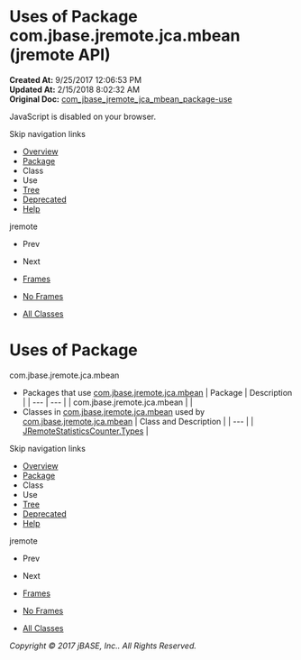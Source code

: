 # Uses of Package com.jbase.jremote.jca.mbean (jremote   API)

**Created At:** 9/25/2017 12:06:53 PM  
**Updated At:** 2/15/2018 8:02:32 AM  
**Original Doc:** [com_jbase_jremote_jca_mbean_package-use](https://docs.jbase.com/39266-mbean/com_jbase_jremote_jca_mbean_package-use)  

<!--<br>    try {<br>        if (location.href.indexOf('is-external=true') == -1) {<br>            parent.document.title="Uses of Package com.jbase.jremote.jca.mbean (jremote   API)";<br>        }<br>    }<br>    catch(err) {<br>    }<br>//-->
JavaScript is disabled on your browser.

Skip navigation links

- [Overview](../../../../../overview-summary.html)
- [Package](/39266-mbean/com_jbase_jremote_jca_mbean_package-summary)
- Class
- Use
- [Tree](/39266-mbean/com_jbase_jremote_jca_mbean_package-tree)
- [Deprecated](../../../../../deprecated-list.html)
- [Help](../../../../../help-doc.html)


jremote <br>

- Prev
- Next


- [Frames](../../../../../index.html?com/jbase/jremote/jca/mbean//39266-mbean/com_jbase_jremote_jca_mbean_package-use)
- [No Frames](/39266-mbean/com_jbase_jremote_jca_mbean_package-use)


- [All Classes](../../../../../allclasses-noframe.html)


<!--<br>  allClassesLink = document.getElementById("allclasses\_navbar\_top");<br>  if(window==top) {<br>    allClassesLink.style.display = "block";<br>  }<br>  else {<br>    allClassesLink.style.display = "none";<br>  }<br>  //-->

# Uses of Package
com.jbase.jremote.jca.mbean

- Packages that use [com.jbase.jremote.jca.mbean](../../../../../com/jbase/jremote/jca/mbean//39266-mbean/com_jbase_jremote_jca_mbean_package-summary) | Package | Description |
| --- | --- |
| com.jbase.jremote.jca.mbean |   |
- Classes in [com.jbase.jremote.jca.mbean](../../../../../com/jbase/jremote/jca/mbean//39266-mbean/com_jbase_jremote_jca_mbean_package-summary) used by [com.jbase.jremote.jca.mbean](../../../../../com/jbase/jremote/jca/mbean//39266-mbean/com_jbase_jremote_jca_mbean_package-summary) | Class and Description |
| --- |
| [JRemoteStatisticsCounter.Types](../../../../../com/jbase/jremote/jca/mbean/class-use/JRemoteStatisticsCounter.Types.html#com.jbase.jremote.jca.mbean)  |

Skip navigation links

- [Overview](../../../../../overview-summary.html)
- [Package](/39266-mbean/com_jbase_jremote_jca_mbean_package-summary)
- Class
- Use
- [Tree](/39266-mbean/com_jbase_jremote_jca_mbean_package-tree)
- [Deprecated](../../../../../deprecated-list.html)
- [Help](../../../../../help-doc.html)


jremote <br>

- Prev
- Next


- [Frames](../../../../../index.html?com/jbase/jremote/jca/mbean//39266-mbean/com_jbase_jremote_jca_mbean_package-use)
- [No Frames](/39266-mbean/com_jbase_jremote_jca_mbean_package-use)


- [All Classes](../../../../../allclasses-noframe.html)


<!--<br>  allClassesLink = document.getElementById("allclasses\_navbar\_bottom");<br>  if(window==top) {<br>    allClassesLink.style.display = "block";<br>  }<br>  else {<br>    allClassesLink.style.display = "none";<br>  }<br>  //-->

*Copyright © 2017 jBASE, Inc.. All Rights Reserved.*

